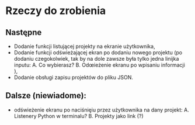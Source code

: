 # Rzeczy do zrobienia

## Następne

- Dodanie funkcji listującej projekty na ekranie użytkownika,
- Dodanie funkcji odświeżającej ekran po dodaniu nowego projektu (po dodaniu czegokolwiek, tak by na dole zawsze była tylko jedna linijka inputu:
  A. Co wybierasz?
  B. Odœieżenie ekranu po wpisaniu informacji
),
- Dodanie obsługi zapisu projektów do pliku JSON.

## Dalsze (niewiadome):

- odświeżenie ekranu po naciśnięiu przez użytkownika na dany projekt:
  A. Listenery Python w terminalu?
  B. Projekty jako link (<a>?)
